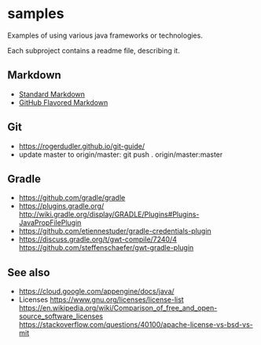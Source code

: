# samples
Examples of using various java frameworks or technologies.

Each subproject contains a readme file, describing it.

## Markdown
* [Standard Markdown](http://daringfireball.net/projects/markdown/)
* [GitHub Flavored Markdown](https://help.github.com/articles/github-flavored-markdown/)

## Git
* https://rogerdudler.github.io/git-guide/
* update master to origin/master: git push . origin/master:master

## Gradle
* https://github.com/gradle/gradle
* https://plugins.gradle.org/
 http://wiki.gradle.org/display/GRADLE/Plugins#Plugins-JavaPropFilePlugin
* https://github.com/etiennestuder/gradle-credentials-plugin
* https://discuss.gradle.org/t/gwt-compile/7240/4
 https://github.com/steffenschaefer/gwt-gradle-plugin
 

## See also
* https://cloud.google.com/appengine/docs/java/
* Licenses https://www.gnu.org/licenses/license-list
 https://en.wikipedia.org/wiki/Comparison_of_free_and_open-source_software_licenses
 https://stackoverflow.com/questions/40100/apache-license-vs-bsd-vs-mit
 
